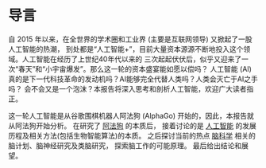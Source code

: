 ﻿<!--
  Copyright (c) 2017, Xin YUAN, courses of Zhejiang University
  All rights reserved.

  This program is free software; you can redistribute it and/or
  modify it under the terms of the 2-Clause BSD License.

  Author contact information:
    yxxinyuan@zju.edu.cn
-->

# 导言

自 2015 年以来，在全世界的学术圈和工业界 (主要是互联网领导) 又掀起了一股人工智能的热潮，
到处都是“人工智能+”，目前大量资本源源不断地投入这个领域。人工智能在经历了上世纪40年代以来的
三次起起伏伏后，似乎又迎来了一次“春天”和“小宇宙爆发”。那么这一轮的资本盛宴能如愿以偿吗？
人工智能 (AI) 真的是下一代科技革命的发动机吗？AI能够完全代替人类吗？人类会灭亡于AI之手吗？
会不会又是一个泡沫？本报告将深入思考和剖析人工智能，欢迎广大读者指正。

这一轮人工智能是从谷歌围棋机器人阿法狗 (AlphaGo) 开始的，因此，本报告就从阿法狗开始分析。
在研究了 [阿法狗](阿法狗.htm "阿法狗") 的本质后，
接着讨论的是 [人工智能](人工智能.htm "人工智能") 的发展历程及相关方法(包括生物智能算法)的本质。
之后探讨当前的热点 [脑科学](脑科学.htm "脑科学") 相关的脑计划、脑神经研究及类脑研究，
探索脑工作的可能原理。
最后给出结论和展望。
